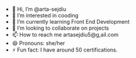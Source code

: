 - 👋 Hi, I’m @arta-sejdiu
- 👀 I’m interested in cooding
- 🌱 I’m currently learning Front End Development
- 💞️ I’m looking to collaborate on projects
- 📫 How to reach me artasejdiu5@g,ail.com
- 😄 Pronouns: she/her
- ⚡ Fun fact: I have around 50 certifications.

<!---
arta-sejdiu/arta-sejdiu is a ✨ special ✨ repository because its `README.md` (this file) appears on your GitHub profile.
You can click the Preview link to take a look at your changes.
--->
